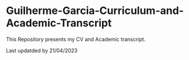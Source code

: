 # Guilherme-Garcia-Curriculum-and-Academic-Transcript

This Repository presents my CV and Academic transcript. 

Last updatded by 21/04/2023
